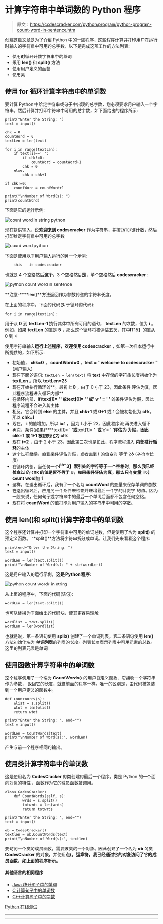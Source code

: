 # 计算字符串中单词数的 Python 程序

> 原文：<https://codescracker.com/python/program/python-program-count-word-in-sentence.htm>

创建这篇文章是为了介绍 Python 中的一些程序，这些程序计算并打印用户在运行时输入的字符串中可用的总字数。以下是完成这项工作的方法列表:

*   使用**对**循环计数字符串中的单词
*   采用 **len()** 和 **split()** 方法
*   使用用户定义的函数
*   使用类

## 使用 for 循环计算字符串中的单词数

要计算 Python 中给定字符串或句子中出现的总字数，您必须要求用户输入一个字符串，然后计算并打印字符串中可用的总字数，如下面给出的程序所示:

```
print("Enter the String: ")
text = input()

chk = 0
countWord = 0
textLen = len(text)

for i in range(textLen):
    if text[i]==' ':
        if chk!=0:
            countWord = countWord+1
        chk = 0
    else:
        chk = chk+1

if chk!=0:
    countWord = countWord+1

print("\nNumber of Word(s): ")
print(countWord)
```

下面是它的运行示例:

![count word in string python](img/bf2efc8087df8aea559dc59bb23993f9.png)

现在提供输入，说**欢迎来到 codescracker** 作为字符串，并按`ENTER`键计数，然后 打印给定字符串中可用的总字数:

![count word python](img/365753dae8b5d4e5e5bd8bbcdacc6371.png)

下面是使用以下用户输入运行的另一个示例:

```
    this   is codescracker
```

也就是 4 个空格然后**这个**，3 个空格然后**是**，单个空格然后 **codescracker** :

![python count word in sentence](img/852f71e8b9acee296f199163e2a8f05c.png)

**注意-****len()**方法返回作为参数传递的字符串长度。

在上面的程序中，下面的代码(对于循环的代码):

```
for i in range(textLen):
```

用于从 **0** 到 **textLen-1** 执行其体中所有可用的语句， **textLen** 的次数，值为 **i** 。例如，如果 **textLen** 的值是 **5** ，那么这个循环将被评估五次，其中**I**T15】的值从 0 到 4

使用字符串输入**运行上述程序，欢迎使用 codescracker** ，如第一次样本运行中所提供的，如下所示:

*   初始值， **chk=0** ， **countWord=0** ，**text = " welcome to codescracker "**(用户输入)
*   现在下面的语句:
    `textLen = len(text)`
    将 **text** 中存储的字符串长度初始化为 **textLen** 。所以 **textLen=23**
*   现在开始执行循环的**。最初 **i=0** ，由于 0 小于 23，因此条件 评估为真，因此程序流程进入循环内部**
*   在循环内部，**if**)**text[I]= ' '**或**text[0]= ' '**或**' w ' = ' '** 的条件评估为假，因此程序流程不会进入其主体
*   相反，它会转到 **else** 的主体，并且 **chk+1** 或 **0+1** 或 **1** 会被初始化为 **chk**。所以 **chk=1**
*   现在， **i** 的值增加。所以 **i=1** ，因为 1 小于 23，因此程序流 再次进入循环
*   再次，条件(如果)****text[I]= ' '**或**text[1]= ' '**或**‘e’= ' '**评估为 为假，因此 **chk+1** 或 **1+1** 被初始化为 **chk****
*   现在 **i=2** ，由于 2 小于 23，因此第三次也是如此，程序流程进入 **内部进行循环**的主体
*   这个过程继续，直到条件评估为假，或者直到 **i** 的值变为 等于 **23** (字符串长度)
*   在循环内部，当任何一个**I<sup>th</sup>T3】索引处的字符等于一个空格时，那么我已经检查过 的 **chk** 的值是否不等于 0，如果条件评估为真，那么只有变量 T6】count word**加 1
*   这样，在退出循环后，我有了一个名为 **countWord** 的变量来保存单词的总数
*   在退出循环后，应用另一个条件来检查并递增最后一个字的计数字 的值。因为一般来说，任何句子或字符串中的最后一个单词后面都不包含任何空格。
*   现在将 **countWord** 的值打印为用户输入的字符串中可用的字数。

## 使用 len()和 split()计算字符串中的单词数

这个程序还计算并打印一个字符串中可用的单词总数，但是使用了名为 **split()** 的预定义函数。 **split()**方法将字符串拆分成单词。让我们先来看看这个程序:

```
print(end="Enter the String: ")
text = input()

wordLen = len(text.split())
print("\nNumber of Word(s): " + str(wordLen))
```

这是用户输入的运行示例，**这是 Python 程序**:

![python count words in string](img/1c6b9ba2e401961522095ac3020cb7e7.png)

从上面的程序中，下面的代码(语句):

```
wordLen = len(text.split())
```

也可以替换为下面给出的代码块，使其更容易理解:

```
wordlist = text.split()
wordLen = len(wordlist)
```

也就是说，第一条语句使用 **split()** 创建了一个单词列表。第二条语句使用 **len()** 方法初始化名为 **单词列表**的列表的长度。列表长度表示列表中可用元素的总数。这里的列表元素是单词

## 使用函数计算字符串中的单词数

这个程序使用了一个名为 **CountWords()** 的用户自定义函数，它接收一个字符串作为参数， 返回它的长度，就像前面的程序一样。唯一的区别是，主代码被包装到一个用户定义的函数中。

```
def CountWords(s):
    wlist = s.split()
    wtot = len(wlist)
    return wtot

print("Enter the String: ", end="")
text = input()

wordLen = CountWords(text)
print("\nNumber of Word(s):", wordLen)
```

产生与前一个程序相同的输出。

## 使用类计算字符串中的单词数

这是使用名为 **CodesCracker** 的类创建的最后一个程序。类是 Python 的一个面向对象的特性 。函数作为它的成员函数被调用。

```
class CodesCracker:
    def CountWords(self, s):
        wrds = s.split()
        totwrds = len(wrds)
        return totwrds

print("Enter the String: ", end="")
text = input()

ob = CodesCracker()
textlen = ob.CountWords(text)
print("\nNumber of Word(s):", textlen)
```

要访问一个类的成员函数，需要该类的一个对象。因此创建了一个名为 **ob** 的类 **CodesCracker** 的对象，并使用**点(。运算符，我已经通过它的对象访问了它的成员函数，如上面的程序所示。**

#### 其他语言的相同程序

*   [Java 统计句子中的单词](/java/program/java-program-count-words-in-sentence.htm)
*   [C 计算句子中的单词数](/c/program/c-program-count-words-in-sentence.htm)
*   [C++计算句子中的字数](/cpp/program/cpp-program-count-words-in-sentence.htm)

[Python 在线测试](/exam/showtest.php?subid=10)

* * *

* * *